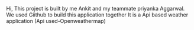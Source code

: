 Hi, This project is built by me Ankit and my teammate priyanka Aggarwal. We used Giithub to build this application together
It is a Api based weather application (Api used-Openweathermap)
